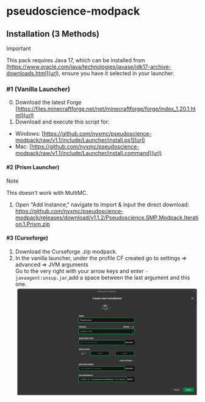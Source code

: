 # pseudoscience-modpack

## Installation (3 Methods)
> [!IMPORTANT]
> This pack requires Java 17, which can be installed from [https://www.oracle.com/java/technologies/javase/jdk17-archive-downloads.html](url), ensure you have it selected in your launcher.
### #1 (Vanilla Launcher)
0. Download the latest Forge [https://files.minecraftforge.net/net/minecraftforge/forge/index_1.20.1.html](url)
1. Download and execute this script for: 
- Windows: [https://github.com/nyxmc/pseudoscience-modpack/raw/v1.1/include/Launcher/install.ps1](url)
- Mac: [https://github.com/nyxmc/pseudoscience-modpack/raw/v1.1/include/Launcher/install.command](url)
#### #2 (Prism Launcher)
> [!NOTE]
> This doesn't work with MultiMC.
1. Open "Add Instance," navigate to Import & input the direct download: https://github.com/nyxmc/pseudoscience-modpack/releases/download/v1.1.2/Pseudoscience.SMP.Modpack.Iteration.1.Prism.zip
#### #3 (Curseforge)
1. Download the Curseforge .zip modpack.
2. In the vanilla launcher, under the profile CF created go to settings => advanced => JVM arguments  
   Go to the very right with your arrow keys and enter `-javaagent:unsup.jar`,add a space between the last argument and this one.
![](include/jvm-args.png)
